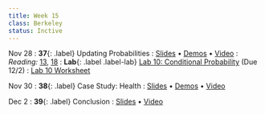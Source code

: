 ```yaml
---
title: Week 15
class: Berkeley
status: Inctive
---
```


Nov 28
: **37**{: .label} Updating Probabilities
  : [Slides](https://docs.google.com/presentation/d/1Ow5voW9rmkOfE8_s2wsOaEbop-M6IUtXbXy83jB6LBU/edit?usp=sharing) &#8226; [Demos](https://data8.datahub.berkeley.edu/hub/user-redirect/git-pull?repo=https%3A%2F%2Fgithub.com%2Fdata-8%2Fmaterials-fa22&urlpath=tree%2Fmaterials-fa22%2Flec%2Flec37.ipynb&branch=main) &#8226; [Video](https://youtu.be/IovEcH0xTRc)
: *Reading:* [13](https://inferentialthinking.com/chapters/13/Estimation.html), [18](https://inferentialthinking.com/chapters/18/Updating_Predictions.html)
: **Lab**{: .label .label-lab} [Lab 10: Conditional Probability](https://data8.datahub.berkeley.edu/hub/user-redirect/git-pull?repo=https%3A%2F%2Fgithub.com%2Fdata-8%2Fmaterials-fa22&urlpath=retro%2Ftree%2Fmaterials-fa22%2Fmaterials%2Ffa22%2Flab%2Flab10%2Flab10.ipynb&branch=main) (Due 12/2)
  : [Lab 10 Worksheet](https://drive.google.com/file/d/1Ss914oGIV7rib89h6Sh1Jcc7vDm7qM7q/view?usp=sharing)

Nov 30
: **38**{: .label} Case Study: Health
  : [Slides](https://docs.google.com/presentation/d/1vw9nYhVrDv4T6CRwOfq42t0o7tzJYqOjxW5nZ2hommA/edit?usp=sharing) &#8226; [Demos](https://data8.datahub.berkeley.edu/hub/user-redirect/git-pull?repo=https%3A%2F%2Fgithub.com%2Fdata-8%2Fmaterials-fa22&urlpath=tree%2Fmaterials-fa22%2Flec%2Flec38.ipynb&branch=main) &#8226; [Video](https://www.youtube.com/watch?v=0ic4Bjn-cE4)

Dec 2
: **39**{: .label} Conclusion
  : [Slides](https://docs.google.com/presentation/d/1feIOlWIEqrG5tYhuimvLZjpHg13rUmd_r8tMhIsKO7c/edit?usp=sharing) &#8226; [Video](https://www.youtube.com/watch?v=acVXg78yTcU)
